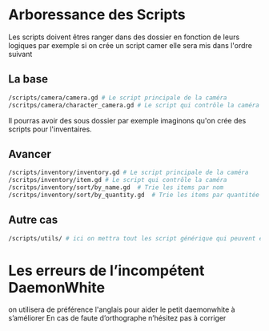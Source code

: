 # Arboressance des Scripts
Les scripts doivent êtres ranger dans des dossier en fonction de leurs logiques par exemple si on crée un script camer elle sera mis dans l'ordre suivant

## La base 

```sh
/scripts/camera/camera.gd # Le script principale de la caméra
/scritps/camera/character_camera.gd # Le script qui contrôle la caméra
```

Il pourras avoir des sous dossier par exemple imaginons qu'on crée des scripts pour l'inventaires.

## Avancer

```sh
/scripts/inventory/inventory.gd # Le script principale de la caméra
/scritps/inventory/item.gd # Le script qui contrôle la caméra
/scritps/inventory/sort/by_name.gd  # Trie les items par nom
/scritps/inventory/sort/by_quantity.gd  # Trie les items par quantitée 
```

## Autre cas
```sh
/scripts/utils/ # ici on mettra tout les script générique qui peuvent êtres utiliser par tout.
```


# Les erreurs de l’incompétent DaemonWhite
on utilisera de préférence l'anglais pour aider le petit daemonwhite à s’améliorer En cas de faute d’orthographe n’hésitez pas à corriger
